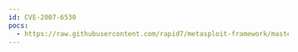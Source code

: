 ```yaml
---
id: CVE-2007-6530
pocs:
  - https://raw.githubusercontent.com/rapid7/metasploit-framework/master/modules/exploits/windows/browser/hp_loadrunner_addfolder.rb
---
```


